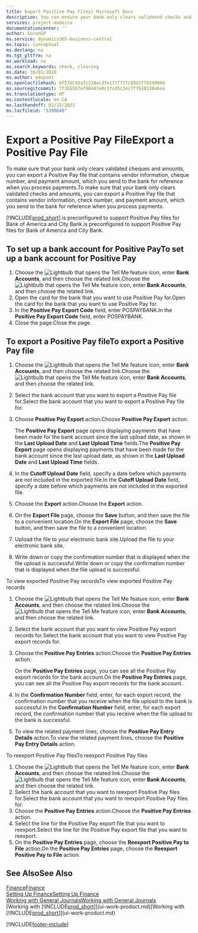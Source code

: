 ```yaml
---
title: Export Positive Pay Files| Microsoft Docs
description: You can ensure your bank only clears validated checks and amounts by exporting a Positive Pay file that contains vendor and payment information.
services: project-madeira
documentationcenter: ''
author: SorenGP
ms.service: dynamics365-business-central
ms.topic: conceptual
ms.devlang: na
ms.tgt_pltfrm: na
ms.workload: na
ms.search.keywords: check, clearing
ms.date: 10/01/2020
ms.author: edupont
ms.openlocfilehash: bf57ec93a7c238ecdfe177f77fc85d2ff8249994
ms.sourcegitcommit: ff2b55b7e790447e0c1fcd5c2ec7f7610338ebaa
ms.translationtype: HT
ms.contentlocale: en-CA
ms.lasthandoff: 02/15/2021
ms.locfileid: "5390646"
---
```

# <a name="export-a-positive-pay-file"></a><span data-ttu-id="df3d9-103">Export a Positive Pay File</span><span class="sxs-lookup"><span data-stu-id="df3d9-103">Export a Positive Pay File</span></span>
<span data-ttu-id="df3d9-104">To make sure that your bank only clears validated cheques and amounts, you can export a Positive Pay file that contains vendor information, cheque number, and payment amount, which you send to the bank for reference when you process payments.</span><span class="sxs-lookup"><span data-stu-id="df3d9-104">To make sure that your bank only clears validated checks and amounts, you can export a Positive Pay file that contains vendor information, check number, and payment amount, which you send to the bank for reference when you process payments.</span></span>

[!INCLUDE[prod_short](includes/prod_short.md)] <span data-ttu-id="df3d9-105">is preconfigured to support Positive Pay files for Bank of America and City Bank.</span><span class="sxs-lookup"><span data-stu-id="df3d9-105">is preconfigured to support Positive Pay files for Bank of America and City Bank.</span></span>

## <a name="to-set-up-a-bank-account-for-positive-pay"></a><span data-ttu-id="df3d9-106">To set up a bank account for Positive Pay</span><span class="sxs-lookup"><span data-stu-id="df3d9-106">To set up a bank account for Positive Pay</span></span>
1. <span data-ttu-id="df3d9-107">Choose the ![Lightbulb that opens the Tell Me feature](media/ui-search/search_small.png "Tell me what you want to do") icon, enter **Bank Accounts**, and then choose the related link.</span><span class="sxs-lookup"><span data-stu-id="df3d9-107">Choose the ![Lightbulb that opens the Tell Me feature](media/ui-search/search_small.png "Tell me what you want to do") icon, enter **Bank Accounts**, and then choose the related link.</span></span>
2. <span data-ttu-id="df3d9-108">Open the card for the bank that you want to use Positive Pay for.</span><span class="sxs-lookup"><span data-stu-id="df3d9-108">Open the card for the bank that you want to use Positive Pay for.</span></span>
3. <span data-ttu-id="df3d9-109">In the **Positive Pay Export Code** field, enter POSPAYBANK.</span><span class="sxs-lookup"><span data-stu-id="df3d9-109">In the **Positive Pay Export Code** field, enter POSPAYBANK.</span></span>
4. <span data-ttu-id="df3d9-110">Close the page.</span><span class="sxs-lookup"><span data-stu-id="df3d9-110">Close the page.</span></span>

## <a name="to-export-a-positive-pay-file"></a><span data-ttu-id="df3d9-111">To export a Positive Pay file</span><span class="sxs-lookup"><span data-stu-id="df3d9-111">To export a Positive Pay file</span></span>
1. <span data-ttu-id="df3d9-112">Choose the ![Lightbulb that opens the Tell Me feature](media/ui-search/search_small.png "Tell me what you want to do") icon, enter **Bank Accounts**, and then choose the related link.</span><span class="sxs-lookup"><span data-stu-id="df3d9-112">Choose the ![Lightbulb that opens the Tell Me feature](media/ui-search/search_small.png "Tell me what you want to do") icon, enter **Bank Accounts**, and then choose the related link.</span></span>
2. <span data-ttu-id="df3d9-113">Select the bank account that you want to export a Positive Pay file for.</span><span class="sxs-lookup"><span data-stu-id="df3d9-113">Select the bank account that you want to export a Positive Pay file for.</span></span>
3. <span data-ttu-id="df3d9-114">Choose **Positive Pay Export** action.</span><span class="sxs-lookup"><span data-stu-id="df3d9-114">Choose **Positive Pay Export** action.</span></span>

    <span data-ttu-id="df3d9-115">The **Positive Pay Export** page opens displaying payments that have been made for the bank account since the last upload date, as shown in the **Last Upload Date** and **Last Upload Time** fields.</span><span class="sxs-lookup"><span data-stu-id="df3d9-115">The **Positive Pay Export** page opens displaying payments that have been made for the bank account since the last upload date, as shown in the **Last Upload Date** and **Last Upload Time** fields.</span></span>
4. <span data-ttu-id="df3d9-116">In the **Cutoff Upload Date** field, specify a date before which payments are not included in the exported file.</span><span class="sxs-lookup"><span data-stu-id="df3d9-116">In the **Cutoff Upload Date** field, specify a date before which payments are not included in the exported file.</span></span>
5. <span data-ttu-id="df3d9-117">Choose the **Export** action.</span><span class="sxs-lookup"><span data-stu-id="df3d9-117">Choose the **Export** action.</span></span>
6. <span data-ttu-id="df3d9-118">On the **Export File** page, choose the **Save** button, and then save the file to a convenient location.</span><span class="sxs-lookup"><span data-stu-id="df3d9-118">On the **Export File** page, choose the **Save** button, and then save the file to a convenient location.</span></span>
7. <span data-ttu-id="df3d9-119">Upload the file to your electronic bank site.</span><span class="sxs-lookup"><span data-stu-id="df3d9-119">Upload the file to your electronic bank site.</span></span>
8. <span data-ttu-id="df3d9-120">Write down or copy the confirmation number that is displayed when the file upload is successful.</span><span class="sxs-lookup"><span data-stu-id="df3d9-120">Write down or copy the confirmation number that is displayed when the file upload is successful.</span></span>

<span data-ttu-id="df3d9-121">To view exported Positive Pay records</span><span class="sxs-lookup"><span data-stu-id="df3d9-121">To view exported Positive Pay records</span></span>

1. <span data-ttu-id="df3d9-122">Choose the ![Lightbulb that opens the Tell Me feature](media/ui-search/search_small.png "Tell me what you want to do") icon, enter **Bank Accounts**, and then choose the related link.</span><span class="sxs-lookup"><span data-stu-id="df3d9-122">Choose the ![Lightbulb that opens the Tell Me feature](media/ui-search/search_small.png "Tell me what you want to do") icon, enter **Bank Accounts**, and then choose the related link.</span></span>
2. <span data-ttu-id="df3d9-123">Select the bank account that you want to view Positive Pay export records for.</span><span class="sxs-lookup"><span data-stu-id="df3d9-123">Select the bank account that you want to view Positive Pay export records for.</span></span>
3. <span data-ttu-id="df3d9-124">Choose the **Positive Pay Entries** action.</span><span class="sxs-lookup"><span data-stu-id="df3d9-124">Choose the **Positive Pay Entries** action.</span></span>

    <span data-ttu-id="df3d9-125">On the **Positive Pay Entries** page, you can see all the Positive Pay export records for the bank account.</span><span class="sxs-lookup"><span data-stu-id="df3d9-125">On the **Positive Pay Entries** page, you can see all the Positive Pay export records for the bank account.</span></span>
4. <span data-ttu-id="df3d9-126">In the **Confirmation Number** field, enter, for each export record, the confirmation number that you receive when the file upload to the bank is successful.</span><span class="sxs-lookup"><span data-stu-id="df3d9-126">In the **Confirmation Number** field, enter, for each export record, the confirmation number that you receive when the file upload to the bank is successful.</span></span>
5. <span data-ttu-id="df3d9-127">To view the related payment lines, choose the **Positive Pay Entry Details** action.</span><span class="sxs-lookup"><span data-stu-id="df3d9-127">To view the related payment lines, choose the **Positive Pay Entry Details** action.</span></span>

<span data-ttu-id="df3d9-128">To reexport Positive Pay files</span><span class="sxs-lookup"><span data-stu-id="df3d9-128">To reexport Positive Pay files</span></span>

1. <span data-ttu-id="df3d9-129">Choose the ![Lightbulb that opens the Tell Me feature](media/ui-search/search_small.png "Tell me what you want to do") icon, enter **Bank Accounts**, and then choose the related link.</span><span class="sxs-lookup"><span data-stu-id="df3d9-129">Choose the ![Lightbulb that opens the Tell Me feature](media/ui-search/search_small.png "Tell me what you want to do") icon, enter **Bank Accounts**, and then choose the related link.</span></span>
2. <span data-ttu-id="df3d9-130">Select the bank account that you want to reexport Positive Pay files for.</span><span class="sxs-lookup"><span data-stu-id="df3d9-130">Select the bank account that you want to reexport Positive Pay files for.</span></span>
3. <span data-ttu-id="df3d9-131">Choose the **Positive Pay Entries** action.</span><span class="sxs-lookup"><span data-stu-id="df3d9-131">Choose the **Positive Pay Entries** action.</span></span>
4. <span data-ttu-id="df3d9-132">Select the line for the Positive Pay export file that you want to reexport.</span><span class="sxs-lookup"><span data-stu-id="df3d9-132">Select the line for the Positive Pay export file that you want to reexport.</span></span>
5. <span data-ttu-id="df3d9-133">On the **Positive Pay Entries** page, choose the **Reexport Positive Pay to File** action.</span><span class="sxs-lookup"><span data-stu-id="df3d9-133">On the **Positive Pay Entries** page, choose the **Reexport Positive Pay to File** action.</span></span>

## <a name="see-also"></a><span data-ttu-id="df3d9-134">See Also</span><span class="sxs-lookup"><span data-stu-id="df3d9-134">See Also</span></span>
[<span data-ttu-id="df3d9-135">Finance</span><span class="sxs-lookup"><span data-stu-id="df3d9-135">Finance</span></span>](finance.md)  
[<span data-ttu-id="df3d9-136">Setting Up Finance</span><span class="sxs-lookup"><span data-stu-id="df3d9-136">Setting Up Finance</span></span>](finance-setup-finance.md)  
[<span data-ttu-id="df3d9-137">Working with General Journals</span><span class="sxs-lookup"><span data-stu-id="df3d9-137">Working with General Journals</span></span>](ui-work-general-journals.md)  
<span data-ttu-id="df3d9-138">[Working with [!INCLUDE[prod_short](includes/prod_short.md)]](ui-work-product.md)</span><span class="sxs-lookup"><span data-stu-id="df3d9-138">[Working with [!INCLUDE[prod_short](includes/prod_short.md)]](ui-work-product.md)</span></span>


[!INCLUDE[footer-include](includes/footer-banner.md)]